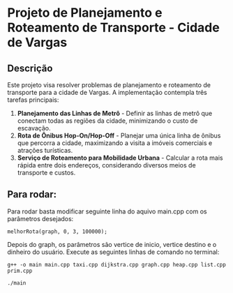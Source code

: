 # Projeto de Planejamento e Roteamento de Transporte - Cidade de Vargas

## Descrição

Este projeto visa resolver problemas de planejamento e roteamento de transporte para a cidade de Vargas. A implementação contempla três tarefas principais:
1. **Planejamento das Linhas de Metrô** - Definir as linhas de metrô que conectam todas as regiões da cidade, minimizando o custo de escavação.
2. **Rota de Ônibus Hop-On/Hop-Off** - Planejar uma única linha de ônibus que percorra a cidade, maximizando a visita a imóveis comerciais e atrações turísticas.
3. **Serviço de Roteamento para Mobilidade Urbana** - Calcular a rota mais rápida entre dois endereços, considerando diversos meios de transporte e custos.

## Para rodar:
Para rodar basta modificar seguinte linha do aquivo main.cpp com os parâmetros desejados:

`melhorRota(graph, 0, 3, 100000);`

Depois do graph, os parâmetros são vertice de inicio, vertice destino e o dinheiro do usuário. Execute as seguintes linhas de comando no terminal:

`g++ -o main main.cpp taxi.cpp dijkstra.cpp graph.cpp heap.cpp list.cpp prim.cpp`

`./main`
